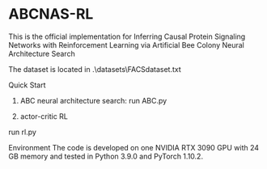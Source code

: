 # ABCNAS-RL
This is the official implementation for Inferring Causal Protein Signaling Networks with Reinforcement Learning via Artificial Bee Colony Neural Architecture Search

The dataset is located in .\datasets\FACSdataset.txt

Quick Start

1. ABC neural architecture search: 
run ABC.py

2. actor-critic RL

run rl.py

Environment
The code is developed on one NVIDIA RTX 3090 GPU with 24 GB memory and tested in Python 3.9.0 and PyTorch 1.10.2.

